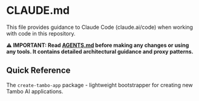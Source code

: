 # CLAUDE.md

This file provides guidance to Claude Code (claude.ai/code) when working with code in this repository.

**⚠️ IMPORTANT: Read [AGENTS.md](./AGENTS.md) before making any changes or using any tools. It contains detailed architectural guidance and proxy patterns.**

## Quick Reference

The `create-tambo-app` package - lightweight bootstrapper for creating new Tambo AI applications.
